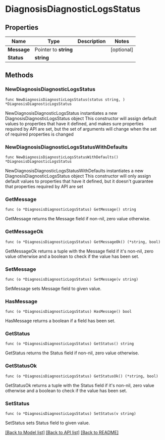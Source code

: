 # DiagnosisDiagnosticLogsStatus

## Properties

Name | Type | Description | Notes
------------ | ------------- | ------------- | -------------
**Message** | Pointer to **string** |  | [optional] 
**Status** | **string** |  | 

## Methods

### NewDiagnosisDiagnosticLogsStatus

`func NewDiagnosisDiagnosticLogsStatus(status string, ) *DiagnosisDiagnosticLogsStatus`

NewDiagnosisDiagnosticLogsStatus instantiates a new DiagnosisDiagnosticLogsStatus object
This constructor will assign default values to properties that have it defined,
and makes sure properties required by API are set, but the set of arguments
will change when the set of required properties is changed

### NewDiagnosisDiagnosticLogsStatusWithDefaults

`func NewDiagnosisDiagnosticLogsStatusWithDefaults() *DiagnosisDiagnosticLogsStatus`

NewDiagnosisDiagnosticLogsStatusWithDefaults instantiates a new DiagnosisDiagnosticLogsStatus object
This constructor will only assign default values to properties that have it defined,
but it doesn't guarantee that properties required by API are set

### GetMessage

`func (o *DiagnosisDiagnosticLogsStatus) GetMessage() string`

GetMessage returns the Message field if non-nil, zero value otherwise.

### GetMessageOk

`func (o *DiagnosisDiagnosticLogsStatus) GetMessageOk() (*string, bool)`

GetMessageOk returns a tuple with the Message field if it's non-nil, zero value otherwise
and a boolean to check if the value has been set.

### SetMessage

`func (o *DiagnosisDiagnosticLogsStatus) SetMessage(v string)`

SetMessage sets Message field to given value.

### HasMessage

`func (o *DiagnosisDiagnosticLogsStatus) HasMessage() bool`

HasMessage returns a boolean if a field has been set.

### GetStatus

`func (o *DiagnosisDiagnosticLogsStatus) GetStatus() string`

GetStatus returns the Status field if non-nil, zero value otherwise.

### GetStatusOk

`func (o *DiagnosisDiagnosticLogsStatus) GetStatusOk() (*string, bool)`

GetStatusOk returns a tuple with the Status field if it's non-nil, zero value otherwise
and a boolean to check if the value has been set.

### SetStatus

`func (o *DiagnosisDiagnosticLogsStatus) SetStatus(v string)`

SetStatus sets Status field to given value.



[[Back to Model list]](../README.md#documentation-for-models) [[Back to API list]](../README.md#documentation-for-api-endpoints) [[Back to README]](../README.md)


